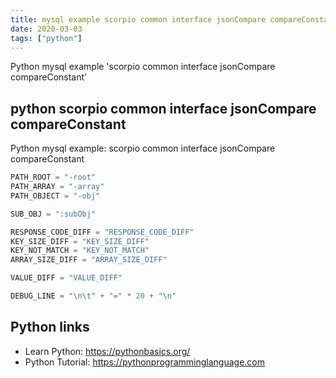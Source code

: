 ```yaml
---
title: mysql example scorpio common interface jsonCompare compareConstant (snippet)
date: 2020-03-03
tags: ["python"]
---
```

Python mysql example 'scorpio common interface jsonCompare compareConstant'


## python scorpio common interface jsonCompare compareConstant

Python mysql example: scorpio common interface jsonCompare compareConstant

```python
PATH_ROOT = "-root"
PATH_ARRAY = "-array"
PATH_OBJECT = "-obj"

SUB_OBJ = ":subObj"

RESPONSE_CODE_DIFF = "RESPONSE_CODE_DIFF"
KEY_SIZE_DIFF = "KEY_SIZE_DIFF"
KEY_NOT_MATCH = "KEY_NOT_MATCH"
ARRAY_SIZE_DIFF = "ARRAY_SIZE_DIFF"

VALUE_DIFF = "VALUE_DIFF"

DEBUG_LINE = "\n\t" + "=" * 20 + "\n"


```

## Python links

- Learn Python: https://pythonbasics.org/
- Python Tutorial: https://pythonprogramminglanguage.com
